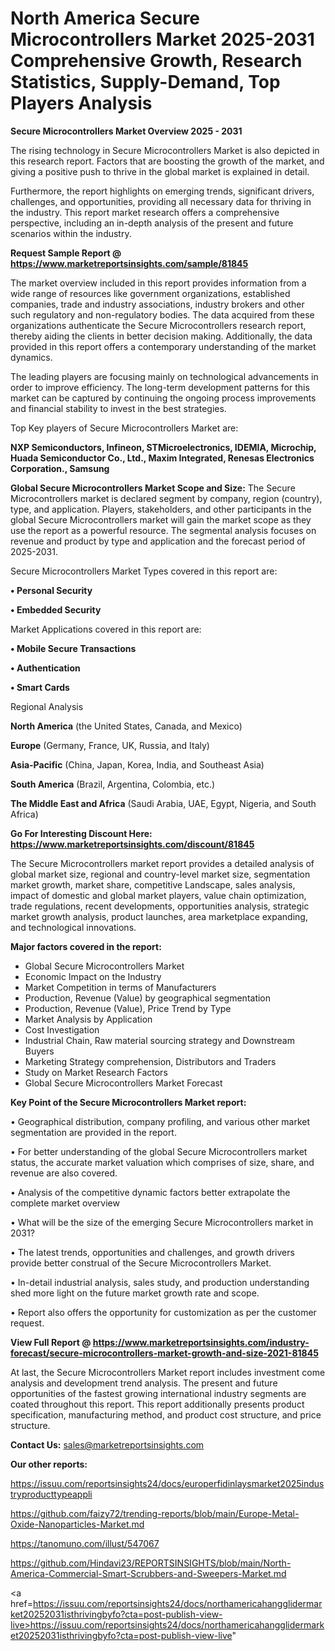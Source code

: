 # North America Secure Microcontrollers Market 2025-2031 Comprehensive Growth, Research Statistics, Supply-Demand,  Top Players Analysis

<Strong> Secure Microcontrollers Market Overview 2025 - 2031</strong>

The rising technology in Secure Microcontrollers Market is also depicted in this research report. Factors that are boosting the growth of the market, and giving a positive push to thrive in the global market is explained in detail.

Furthermore, the report highlights on emerging trends, significant drivers, challenges, and opportunities, providing all necessary data for thriving in the industry. This report market research offers a comprehensive perspective, including an in-depth analysis of the present and future scenarios within the industry.

<strong>Request Sample Report @ <a href=https://www.marketreportsinsights.com/sample/81845>https://www.marketreportsinsights.com/sample/81845</a></strong>

The market overview included in this report provides information from a wide range of resources like government organizations, established companies, trade and industry associations, industry brokers and other such regulatory and non-regulatory bodies. The data acquired from these organizations authenticate the Secure Microcontrollers research report, thereby aiding the clients in better decision making. Additionally, the data provided in this report offers a contemporary understanding of the market dynamics.

The leading players are focusing mainly on technological advancements in order to improve efficiency. The long-term development patterns for this market can be captured by continuing the ongoing process improvements and financial stability to invest in the best strategies.

Top Key players of Secure Microcontrollers Market are:

<strong>NXP Semiconductors, Infineon, STMicroelectronics, IDEMIA, Microchip, Huada Semiconductor Co., Ltd., Maxim Integrated, Renesas Electronics Corporation., Samsung</strong>

<strong><b>Global Secure Microcontrollers Market Scope and Size:</b></strong>
The Secure Microcontrollers market is declared segment by company, region (country), type, and application. Players, stakeholders, and other participants in the global Secure Microcontrollers market will gain the market scope as they use the report as a powerful resource. The segmental analysis focuses on revenue and product by type and application and the forecast period of 2025-2031.

Secure Microcontrollers Market Types covered in this report are:

<strong>• Personal Security

• Embedded Security</strong>

Market Applications covered in this report are:

<strong>• Mobile Secure Transactions

• Authentication

• Smart Cards</strong> 

Regional Analysis

<strong>North America</strong> (the United States, Canada, and Mexico)

<strong>Europe</strong> (Germany, France, UK, Russia, and Italy)

<strong>Asia-Pacific</strong> (China, Japan, Korea, India, and Southeast Asia)

<strong>South America</strong> (Brazil, Argentina, Colombia, etc.)

<strong>The Middle East and Africa</strong> (Saudi Arabia, UAE, Egypt, Nigeria, and South Africa)

<strong>Go For Interesting Discount Here: <a href=https://www.marketreportsinsights.com/discount/81845>https://www.marketreportsinsights.com/discount/81845</a></strong>

The Secure Microcontrollers market report provides a detailed analysis of global market size, regional and country-level market size, segmentation market growth, market share, competitive Landscape, sales analysis, impact of domestic and global market players, value chain optimization, trade regulations, recent developments, opportunities analysis, strategic market growth analysis, product launches, area marketplace expanding, and technological innovations.

<strong><b>Major factors covered in the report:</b></strong>
<ul>
  <li>Global Secure Microcontrollers Market </li>
  <li>Economic Impact on the Industry</li>
  <li>Market Competition in terms of Manufacturers</li>
  <li>Production, Revenue (Value) by geographical segmentation</li>
  <li>Production, Revenue (Value), Price Trend by Type</li>
  <li>Market Analysis by Application</li>
  <li>Cost Investigation</li>
  <li>Industrial Chain, Raw material sourcing strategy and Downstream Buyers</li>
  <li>Marketing Strategy comprehension, Distributors and Traders</li>
  <li>Study on Market Research Factors</li>
  <li>Global Secure Microcontrollers Market Forecast</li>
</ul>

<strong><b>Key Point of the Secure Microcontrollers Market report:</b></strong>

• Geographical distribution, company profiling, and various other market segmentation are provided in the report.

• For better understanding of the global Secure Microcontrollers market status, the accurate market valuation which comprises of size, share, and revenue are also covered.

• Analysis of the competitive dynamic factors better extrapolate the complete market overview

• What will be the size of the emerging Secure Microcontrollers market in 2031?

• The latest trends, opportunities and challenges, and growth drivers provide better construal of the Secure Microcontrollers Market.

• In-detail industrial analysis, sales study, and production understanding shed more light on the future market growth rate and scope.

• Report also offers the opportunity for customization as per the customer request.

<strong><b>View Full Report @ <a href=https://www.marketreportsinsights.com/industry-forecast/secure-microcontrollers-market-growth-and-size-2021-81845>https://www.marketreportsinsights.com/industry-forecast/secure-microcontrollers-market-growth-and-size-2021-81845</a></b></strong>


At last, the Secure Microcontrollers Market report includes investment come analysis and development trend analysis. The present and future opportunities of the fastest growing international industry segments are coated throughout this report. This report additionally presents product specification, manufacturing method, and product cost structure, and price structure.

<strong>Contact Us:</strong>
sales@marketreportsinsights.com

<strong>Our other reports:</strong>

<a href=https://issuu.com/reportsinsights24/docs/europerfidinlaysmarket2025industryproducttypeappli>https://issuu.com/reportsinsights24/docs/europerfidinlaysmarket2025industryproducttypeappli</a>

<a href=https://github.com/faizy72/trending-reports/blob/main/Europe-Metal-Oxide-Nanoparticles-Market.md>https://github.com/faizy72/trending-reports/blob/main/Europe-Metal-Oxide-Nanoparticles-Market.md</a>

<a href=https://tanomuno.com/illust/547067>https://tanomuno.com/illust/547067</a>

<a href=https://github.com/Hindavi23/REPORTSINSIGHTS/blob/main/North-America-Commercial-Smart-Scrubbers-and-Sweepers-Market.md>https://github.com/Hindavi23/REPORTSINSIGHTS/blob/main/North-America-Commercial-Smart-Scrubbers-and-Sweepers-Market.md</a>

<a href=https://issuu.com/reportsinsights24/docs/northamericahangglidermarket20252031isthrivingbyfo?cta=post-publish-view-live>https://issuu.com/reportsinsights24/docs/northamericahangglidermarket20252031isthrivingbyfo?cta=post-publish-view-live</a>"
